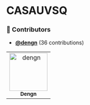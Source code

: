 <!-- DO NOT REMOVE - contributor_list:data:start:["dengn"]:end -->
# CASAUVSQ


<!-- DO NOT REMOVE -->



<!-- DO NOT REMOVE -->

<!-- prettier-ignore-start -->
<!-- DO NOT REMOVE - contributor_list:start -->
### 👥 Contributors


- **[@dengn](https://github.com/dengn)** (36 contributions)

<!-- DO NOT REMOVE - contributor_list:end -->
<!-- prettier-ignore-end -->


<!-- readme: contributors -start -->
<table>
<tr>
    <td align="center">
        <a href="https://github.com/dengn">
            <img src="https://avatars.githubusercontent.com/u/4965857?v=4" width="100;" alt="dengn"/>
            <br />
            <sub><b>Dengn</b></sub>
        </a>
    </td></tr>
</table>
<!-- readme: contributors -end -->
